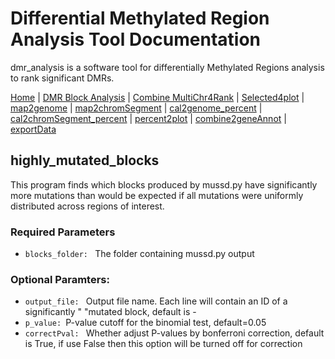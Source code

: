 # Differential Methylated Region Analysis Tool Documentation

dmr_analysis is a software tool for differentially Methylated Regions analysis to rank significant DMRs.



[Home](index.md) | [DMR Block Analysis](dmr_analysis_block.md) | [Combine MultiChr4Rank](dmr_combine_multChrs4rank.md) | [Selected4plot](dmr_selected4plot.md) | [map2genome](dmr_map2genome.md) | [map2chromSegment](dmr_map2chromSegment.md) | [cal2genome_percent](dmr_cal2genome_percent.md) | [cal2chromSegment_percent](dmr_cal2chromSegment_percent.md) | [percent2plot](dmr_percent2plot.md) | [combine2geneAnnot](dmr_combine2geneAnnot.md) | [exportData](dmr_exportData.md) 

## highly_mutated_blocks
<p>This program finds which blocks produced by mussd.py have significantly more mutations than would be expected if all mutations were uniformly distributed across regions of interest. </p>

### Required Parameters
<ul>

  <li><code>blocks_folder: </code> The folder containing mussd.py output</li>

</ul>

### Optional Paramters:
<ul>
  <li><code>output_file: </code> Output file name. Each line will contain an ID of a significantly "
                                                "mutated block, default is - </li>
<li><code>p_value: </code>P-value cutoff for the binomial test, default=0.05</li>
  <li><code>correctPval: </code> Whether adjust P-values by bonferroni correction, default is True, if use False then this option will be turned off for correction </li>

</ul>

